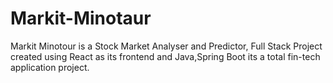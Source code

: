 # Markit-Minotaur
Markit Minotour is a Stock Market Analyser and Predictor, Full Stack Project created using React as its frontend and Java,Spring Boot its a total fin-tech application project.
